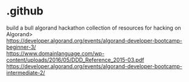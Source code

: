 # .github
build a bull algorand hackathon collection of resources for hacking on Algorand><br />
https://developer.algorand.org/events/algorand-developer-bootcamp-beginner-3/<br />
https://www.domainlanguage.com/wp-content/uploads/2016/05/DDD_Reference_2015-03.pdf<br />
https://developer.algorand.org/events/algorand-developer-bootcamp-intermediate-2/<br />
